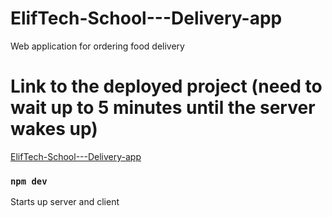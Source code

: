 # ElifTech-School---Delivery-app

Web application for ordering food delivery

# Link to the deployed project (need to wait up to 5 minutes until the server wakes up)

[ElifTech-School---Delivery-app](https://food-shop-7x92.onrender.com/)

### `npm dev`

Starts up server and client

